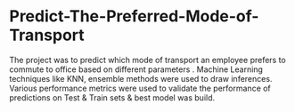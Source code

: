 # Predict-The-Preferred-Mode-of-Transport
The project was to predict which mode of transport an employee prefers to commute to office based on different parameters . Machine Learning techniques like KNN, ensemble methods were used to draw inferences. Various performance metrics were used to validate the performance of predictions on Test &amp; Train sets &amp; best model was build.
